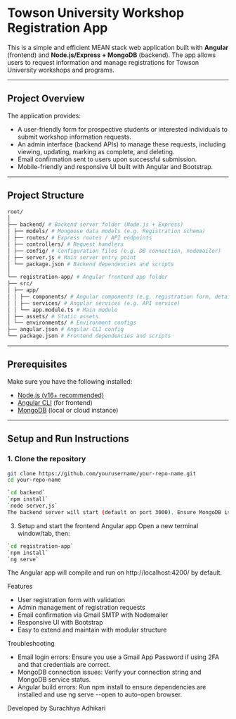 # Towson University Workshop Registration App

This is a simple and efficient MEAN stack web application built with **Angular** (frontend) and **Node.js/Express + MongoDB** (backend). The app allows users to request information and manage registrations for Towson University workshops and programs.

---

## Project Overview

The application provides:

- A user-friendly form for prospective students or interested individuals to submit workshop information requests.
- An admin interface (backend APIs) to manage these requests, including viewing, updating, marking as complete, and deleting.
- Email confirmation sent to users upon successful submission.
- Mobile-friendly and responsive UI built with Angular and Bootstrap.

---

## Project Structure
```bash
root/
│
├── backend/ # Backend server folder (Node.js + Express)
│ ├── models/ # Mongoose data models (e.g. Registration schema)
│ ├── routes/ # Express routes / API endpoints
│ ├── controllers/ # Request handlers
│ ├── config/ # Configuration files (e.g. DB connection, nodemailer)
│ ├── server.js # Main server entry point
│ └── package.json # Backend dependencies and scripts
│
└── registration-app/ # Angular frontend app folder
├── src/
│ ├── app/
│ │ ├── components/ # Angular components (e.g. registration form, details)
│ │ ├── services/ # Angular services (e.g. API service)
│ │ └── app.module.ts # Main module
│ ├── assets/ # Static assets
│ └── environments/ # Environment configs
├── angular.json # Angular CLI config
└── package.json # Frontend dependencies and scripts
```


---

## Prerequisites

Make sure you have the following installed:

- [Node.js (v16+ recommended)](https://nodejs.org/)
- [Angular CLI](https://angular.io/cli) (for frontend)
- [MongoDB](https://www.mongodb.com/) (local or cloud instance)

---

## Setup and Run Instructions

### 1. Clone the repository

```bash
git clone https://github.com/yourusername/your-repo-name.git
cd your-repo-name

`cd backend`
`npm install`
`node server.js`
The backend server will start (default on port 3000). Ensure MongoDB is running or your connection string is configured properly in the backend config.
```
3. Setup and start the frontend Angular app
Open a new terminal window/tab, then:

```bash
`cd registration-app`
`npm install`
`ng serve`
```
The Angular app will compile and run on http://localhost:4200/ by default.


Features
- User registration form with validation
- Admin management of registration requests
- Email confirmation via Gmail SMTP with Nodemailer
- Responsive UI with Bootstrap
- Easy to extend and maintain with modular structure

Troubleshooting
- Email login errors: Ensure you use a Gmail App Password if using 2FA and that credentials are correct.
- MongoDB connection issues: Verify your connection string and MongoDB service status.
- Angular build errors: Run npm install to ensure dependencies are installed and use ng serve --open to auto-open browser.

Developed by Surachhya Adhikari
